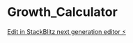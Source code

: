 # Growth_Calculator

[Edit in StackBlitz next generation editor ⚡️](https://stackblitz.com/~/github.com/paoshea/Growth_Calculator)